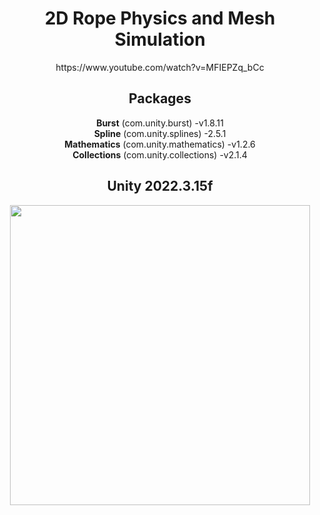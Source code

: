 <div align="center">
<h1>2D Rope Physics and Mesh Simulation</h1>
https://www.youtube.com/watch?v=MFIEPZq_bCc
<h2>Packages</h2>
<b>Burst</b> (com.unity.burst) -v1.8.11
<br/>
<b>Spline</b> (com.unity.splines) -2.5.1
<br/>
<b>Mathematics</b> (com.unity.mathematics) -v1.2.6
<br/>
<b>Collections</b> (com.unity.collections) -v2.1.4
<h2>Unity 2022.3.15f</h2>
  
<img height="480" src="https://github.com/doguknyldz/Burst-Rope/assets/57988279/5d046aac-1acc-4d3a-94d7-6d225f10565b">
</div align="center">
